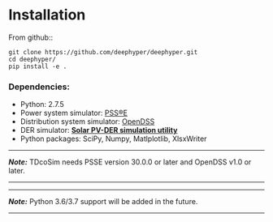 # Installation
From github::

    git clone https://github.com/deephyper/deephyper.git
    cd deephyper/
    pip install -e .

### Dependencies:
* Python: 2.7.5
* Power system simulator: [PSS®E](https://new.siemens.com/global/en/products/energy/services/transmission-distribution-smart-grid/consulting-and-planning/pss-software/pss-e.html) 
* Distribution system simulator: [OpenDSS](https://sourceforge.net/projects/electricdss/)
* DER simulator: [**Solar PV-DER simulation utility**](https://github.com/sibyjackgrove/SolarPV-DER-simulation-utility)
* Python packages: SciPy, Numpy, Matlplotlib, XlsxWriter
***
***Note:*** TDcoSim needs PSSE version 30.0.0 or later and OpenDSS v1.0 or later.

***
***
***Note:*** Python 3.6/3.7 support will be added in the future.

***

